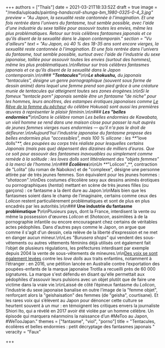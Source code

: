 +++
authors = ["Thaïs"]
date = 2021-03-21T18:33:52Z
draft = true
image = "/media/uploads/painting-_handscroll-_shunga_-bm_1980-0325-0-4_3.jpg"
preview = "Au Japon, la sexualité reste cantonnée à l'imagination. Et une fois rentrée dans l'univers du fantasme, tout semble possible, avec l'aide d'une industrie du sexe taillée pour assouvir toutes les envies, même les plus problématiques. Retour sur trois célèbres fantasmes japonais et ce qu'ils disent de la sexualité dans le Japon contemporain."
section = "Vu d'ailleurs"
text = "Au Japon, où 40&nbsp;% des 18-35 ans sont encore vierges, la sexualité reste cantonnée à l'imagination. Et une fois rentrée dans l'univers du fantasme, tout semble possible, surtout avec l'aide de l'industrie du sexe japonaise, taillée pour assouvir toutes les envies (surtout des hommes), même les plus problématiques.\n\nRetour sur trois célèbres fantasmes japonais et ce qu'ils disent de la sexualité dans le Japon contemporain.\n\n### **\"Tentacules\"**\n\n**Le _shokushu_,** du japonais \"tentacules\", désigne un genre pornographique (souvent sous forme de dessin animé) dans lequel une femme prend son pied grâce à une créature munie de tentacules qui atteignent toutes ses zones érogènes.\n\nSi le fameux _\"tentacle porn\"_ japonais semble être un fantasme \"de niche\" pour les hommes, leurs ancêtres, des estampes érotiques japonaises comme [_Le Rêve de la femme du pêcheur_](https://fr.wikipedia.org/wiki/Le_R%C3%AAve_de_la_femme_du_p%C3%AAcheur) du célèbre Hokusai) sont aussi les premières œuvres à représenter le plaisir féminin.\n\n### **Les \"belles endormies\"**\n\nDans le célèbre roman _Les belles endormies_ de Kawabata, un vieil homme se rend dans une maison close pour passer la nuit auprès de jeunes femmes vierges nues endormies — qu'il n'a pas le droit de défleurer.\n\nAujourd'hui l'industrie japonaise du fantasme propose des belles endormies plus \"accessibles\", mais 100&nbsp;% silicone : les **_\"love dolls\"_**, des poupées au corps très réaliste pour lesquelles certains Japonais (mais pas que) dépensent des dizaines de milliers d’euros. Que ce soit pour assouvir des fantasmes inavouables ou simplement comme remède à la solitude : les _loves dolls_ sont littéralement des \"objets femmes\" à la merci de l’homme.\n\n### **Écolières**\n\nUn **_\"Lolicon\"_**, contraction de \"Lolita\" (du roman de Nabokov) et de \"complexe\", désigne une personne attirée par de très jeunes femmes. Son équivalent pour les jeunes hommes : _\"shotacon\"_.\n\nDes costumes d’écolière sexy aux dessins animés érotiques ou pornographiques (_hentai_) mettant en scène de très jeunes filles (ou garçons) : ce fantasme a la dent dure au Japon.\n\nMais bien que les fantasmes soient dans le champ de l’imaginaire, certains comme ceux des _Lolicon_ restent particulièrement problématiques et sont de plus en plus encadrés par les autorités.\n\n### **Une industrie du fantasme problématique ?**\n\nPlusieurs pays, dont la France, interdisent la vente ou même la possession d'œuvres _Lolicon_ et _Shotacon_, assimilées à de la pornographie infantile ou encore encourageant chez certains de véritables actes pédophiles. Dans d’autres pays comme le Japon, on argue que comme il s'agit d'un dessin, cela relève de la liberté d’expression et ne met en danger aucun mineur.\n\nLes _\"Burusera shops\"_ qui vendent des sous-vêtements ou autres vêtements féminins déjà utilisés ont également fait l’objet de plusieurs régulations, les préfectures interdisant par exemple depuis 2004 la vente de sous-vêtements de mineures.\n\n[Des voix se sont également levées](https://www.neonmag.fr/des-poupees-enfants-en-silicone-pour-lutter-contre-la-pedophilie-creent-la-polemique-471221.html) contre les _love dolls_ aux traits enfantins, notamment à l’étranger : en 2016, une pétition lancée en Australie contre l’exportation des poupées-enfants de la marque japonaise Trotlla a recueilli près de 60&nbsp;000 signatures. La marque s'est défendu en disant qu'elle permettait aux pédophiles d'assouvir leurs pulsions avec un objet plutôt que de faire une victime dans la vraie vie.\n\nLaissé de côté l’épineux fantasme du _Lolicon_, l’industrie du sexe japonaise banalise en outre l’image de la \"femme objet\", renforçant alors la \"geishaisation\" des femmes (de \"geisha\", courtisane). Et les rares voix qui s’élèvent au Japon pour dénoncer cette culture se heurtent souvent à un mur : en témoignent les critiques envers la journaliste Shiori Ito, qui a révélé en 2017 avoir été violée par un homme célèbre. Un épisode qui marquera néanmoins la naissance d’un #MeToo au Japon, #WeTooJapan."
themes = ["fantasme", "viol", "porno"]
title = "Tentacules, écolières et belles endormies : petit décryptage des fantasmes japonais "
veracity = "Faux"

+++
